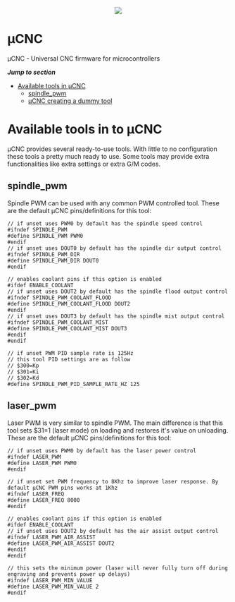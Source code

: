 <p align="center">
<img src="https://github.com/Paciente8159/uCNC/blob/master/docs/logo.png?raw=true">
</p>


# µCNC
µCNC - Universal CNC firmware for microcontrollers

_**Jump to section**_
* [Available tools in µCNC](#available-tools-in-µcnc)
   * [spindle_pwm](#spindle_pwm)
   * [µCNC creating a dummy tool](#µcnc-creating-a-dummy-tool)

# Available tools in to µCNC

µCNC provides several ready-to-use tools. With little to no configuration these tools a pretty much ready to use.
Some tools may provide extra functionalities like extra settings or extra G/M codes.

## spindle_pwm

Spindle PWM can be used with any common PWM controlled tool.
These are the default µCNC pins/definitions for this tool:

```
// if unset uses PWM0 by default has the spindle speed control
#ifndef SPINDLE_PWM
#define SPINDLE_PWM PWM0
#endif
// if unset uses DOUT0 by default has the spindle dir output control
#ifndef SPINDLE_PWM_DIR
#define SPINDLE_PWM_DIR DOUT0
#endif

// enables coolant pins if this option is enabled
#ifdef ENABLE_COOLANT
// if unset uses DOUT2 by default has the spindle flood output control
#ifndef SPINDLE_PWM_COOLANT_FLOOD
#define SPINDLE_PWM_COOLANT_FLOOD DOUT2
#endif
// if unset uses DOUT3 by default has the spindle mist output control
#ifndef SPINDLE_PWM_COOLANT_MIST
#define SPINDLE_PWM_COOLANT_MIST DOUT3
#endif
#endif

// if unset PWM PID sample rate is 125Hz
// this tool PID settings are as follow
// $300=Kp
// $301=Ki
// $302=Kd
#define SPINDLE_PWM_PID_SAMPLE_RATE_HZ 125

```

## laser_pwm

Laser PWM is very similar to spindle PWM. The main difference is that this tool sets $31=1 (laser mode) on loading and restores it's value on unloading.
These are the default µCNC pins/definitions for this tool:

```
// if unset uses PWM0 by default has the laser power control
#ifndef LASER_PWM
#define LASER_PWM PWM0
#endif

// if unset set PWM frequency to 8Khz to improve laser response. By default µCNC PWM pins works at 1Khz
#ifndef LASER_FREQ
#define LASER_FREQ 8000
#endif

// enables coolant pins if this option is enabled
#ifdef ENABLE_COOLANT
// if unset uses DOUT2 by default has the air assist output control
#ifndef LASER_PWM_AIR_ASSIST
#define LASER_PWM_AIR_ASSIST DOUT2
#endif
#endif

// this sets the minimum power (laser will never fully turn off during engraving and prevents power up delays)
#ifndef LASER_PWM_MIN_VALUE
#define LASER_PWM_MIN_VALUE 2
#endif

```
